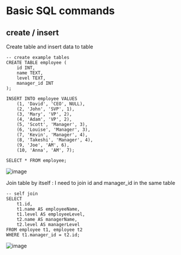# Basic SQL commands
## create / insert 
Create table and insert data to table
```
-- create example tables
CREATE TABLE employee (
    id INT,
    name TEXT,
    level TEXT,
    manager_id INT 
);

INSERT INTO employee VALUES 
	(1, 'David', 'CEO', NULL),
    (2, 'John', 'SVP', 1),
    (3, 'Mary', 'VP', 2),
    (4, 'Adam', 'VP', 2),
    (5, 'Scott', 'Manager', 3),
    (6, 'Louise', 'Manager', 3),
    (7, 'Kevin', 'Manager', 4),
    (8, 'Takeshi', 'Manager', 4),
    (9, 'Joe', 'AM', 6),
    (10, 'Anna', 'AM', 7);

SELECT * FROM employee;
```
![image](https://user-images.githubusercontent.com/85028821/206661241-b220f76d-e555-4746-a603-2a6f943f39c1.png)

Join table by itself : I need to join id and manager_id in the same table
```
-- self join
SELECT 
	t1.id, 
    t1.name AS employeeName, 
    t1.level AS employeeLevel,
    t2.name AS managerName,
    t2.level AS managerLevel
FROM employee t1, employee t2
WHERE t1.manager_id = t2.id;
```
![image](https://user-images.githubusercontent.com/85028821/206661673-f3602345-2c6f-47aa-b25d-a8c8e56f663f.png)
